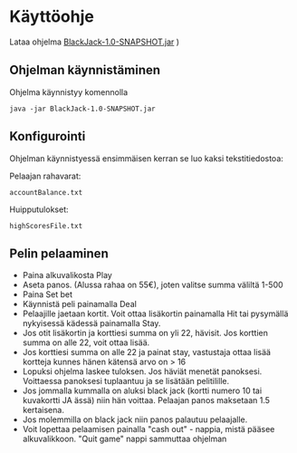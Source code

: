 # Käyttöohje

Lataa ohjelma [BlackJack-1.0-SNAPSHOT.jar](https://github.com/Ro0pE/ohjelmistotekniikka/releases/tag/Loppupalautus)
)

## Ohjelman käynnistäminen


Ohjelma käynnistyy komennolla 

```
java -jar BlackJack-1.0-SNAPSHOT.jar
```
## Konfigurointi

Ohjelman käynnistyessä ensimmäisen kerran se luo kaksi tekstitiedostoa:

Pelaajan rahavarat:

```
accountBalance.txt
```

Huipputulokset:

```
highScoresFile.txt
```

## Pelin pelaaminen

- Paina alkuvalikosta Play
- Aseta panos. (Alussa rahaa on 55€), joten valitse summa väliltä 1-500
- Paina Set bet
- Käynnistä peli painamalla Deal
- Pelaajille jaetaan kortit. Voit ottaa lisäkortin painamalla Hit tai pysymällä nykyisessä kädessä painamalla Stay.
- Jos otit lisäkortin ja korttiesi summa on yli 22, hävisit. Jos korttien summa on alle 22, voit ottaa lisää.
- Jos korttiesi summa on alle 22 ja painat stay, vastustaja ottaa lisää kortteja kunnes hänen kätensä arvo on > 16 
- Lopuksi ohjelma laskee tuloksen. Jos häviät menetät panoksesi. Voittaessa panoksesi tuplaantuu ja se lisätään pelitilille.
- Jos jommalla kummalla on aluksi black jack (kortti numero 10 tai kuvakortti JA ässä) niin hän voittaa. Pelaajan panos maksetaan 1.5 kertaisena.
- Jos molemmilla on black jack niin panos palautuu pelaajalle.
- Voit lopettaa pelaamisen painalla "cash out" - nappia, mistä pääsee alkuvalikkoon. "Quit game" nappi sammuttaa ohjelman
